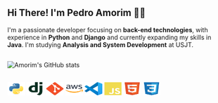 ##  Hi There! I'm Pedro Amorim 👋🏼

I'm a passionate developer focusing on **back-end technologies**, with experience in **Python** and **Django** and currently expanding my skills in **Java**. I'm studying **Analysis and System Development** at USJT. 

##
  
![Amorim's GitHub stats](https://github-readme-stats.vercel.app/api?username=AmrmDev&show_icons=true&theme=dark)

<div style="display: inline_block"><br>
  <img align="center" alt="Rafa-Python" height="30" width="40" src="https://raw.githubusercontent.com/devicons/devicon/master/icons/python/python-original.svg">

<img align="center" alt="Rafa-Python" height="30" width="40" src="https://github.com/devicons/devicon/blob/master/icons/django/django-plain.svg">

 <img align="center" alt="Rafa-Python" height="30" width="40" src="https://github.com/devicons/devicon/blob/master/icons/git/git-plain.svg">

 <img align="center" alt="Rafa-Python" height="30" width="40" src="https://github.com/devicons/devicon/blob/master/icons/amazonwebservices/amazonwebservices-original-wordmark.svg">

<img align="center" alt="Rafa-Python" height="30" width="40" src="https://github.com/devicons/devicon/blob/master/icons/vscode/vscode-original.svg">
  
  <img align="center" alt="Rafa-Js" height="30" width="40" src="https://raw.githubusercontent.com/devicons/devicon/master/icons/javascript/javascript-plain.svg">
  
  <img align="center" alt="Rafa-HTML" height="30" width="40" src="https://raw.githubusercontent.com/devicons/devicon/master/icons/html5/html5-original.svg">
  
  <img align="center" alt="Rafa-CSS" height="30" width="40" src="https://raw.githubusercontent.com/devicons/devicon/master/icons/css3/css3-original.svg">
</div>
